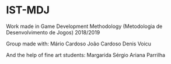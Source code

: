 # IST-MDJ
Work made in Game Development Methodology (Metodologia de Desenvolvimento de Jogos) 2018/2019

Group made with:
  Mário Cardoso
  João Cardoso
  Denis Voicu
  
And the help of fine art students:
  Margarida Sérgio
  Ariana Parrilha
